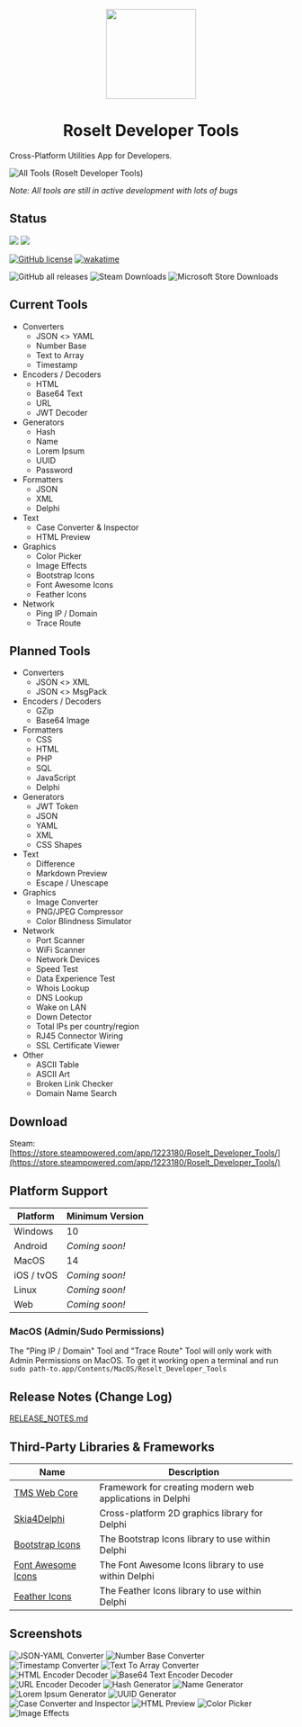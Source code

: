 <p align="center">
  <img width="160" align="center" src="/Assets/Logo.png">
</p>
<h1 align="center">
  Roselt Developer Tools
</h1>

Cross-Platform Utilities App for Developers.

![All Tools (Roselt Developer Tools)](https://github.com/shaunroselt/Roselt-Developer-Tools/assets/5418178/a39f035c-686d-4b47-879c-2d0124667b82)


_Note: All tools are still in active development with lots of bugs_


## Status
![](https://tokei.rs/b1/github/project-jedi/jcl?category=code)
![](https://tokei.rs/b1/github/project-jedi/jcl?category=files)

[![GitHub license](https://img.shields.io/badge/license-MIT-blue.svg)](https://raw.githubusercontent.com/shaunroselt/Roselt-Developer-Tools/master/LICENSE)
[![wakatime](https://wakatime.com/badge/github/shaunroselt/Roselt-Developer-Tools.svg)](https://wakatime.com/badge/github/shaunroselt/Roselt-Developer-Tools)

![GitHub all releases](https://img.shields.io/github/downloads/ShaunRoselt/Roselt-Developer-Tools/total?label=Github%20Downloads)
![Steam Downloads](https://img.shields.io/badge/Steam_Downloads-15K-green)
![Microsoft Store Downloads](https://img.shields.io/badge/Microsoft_Store_Downloads-30K-green)


## Current Tools
- Converters
  - JSON <> YAML
  - Number Base
  - Text to Array
  - Timestamp
- Encoders / Decoders
  - HTML
  - Base64 Text
  - URL 
  - JWT Decoder
- Generators
  - Hash
  - Name
  - Lorem Ipsum
  - UUID
  - Password
- Formatters
  - JSON
  - XML
  - Delphi
- Text
  - Case Converter & Inspector
  - HTML Preview
- Graphics
  - Color Picker
  - Image Effects
  - Bootstrap Icons
  - Font Awesome Icons
  - Feather Icons
- Network
  - Ping IP / Domain
  - Trace Route


## Planned Tools
- Converters
  - JSON <> XML
  - JSON <> MsgPack
- Encoders / Decoders
  - GZip
  - Base64 Image
- Formatters
  - CSS
  - HTML
  - PHP
  - SQL
  - JavaScript
  - Delphi
- Generators
  - JWT Token
  - JSON
  - YAML
  - XML
  - CSS Shapes
- Text
  - Difference
  - Markdown Preview
  - Escape / Unescape
- Graphics
  - Image Converter
  - PNG/JPEG Compressor
  - Color Blindness Simulator
- Network
  - Port Scanner
  - WiFi Scanner
  - Network Devices
  - Speed Test
  - Data Experience Test
  - Whois Lookup
  - DNS Lookup
  - Wake on LAN
  - Down Detector
  - Total IPs per country/region
  - RJ45 Connector Wiring
  - SSL Certificate Viewer
- Other
  - ASCII Table
  - ASCII Art
  - Broken Link Checker
  - Domain Name Search
 

## Download
Steam: [https://store.steampowered.com/app/1223180/Roselt_Developer_Tools/](https://store.steampowered.com/app/1223180/Roselt_Developer_Tools/)


## Platform Support

| Platform   | Minimum Version            |
| ---------- | -------------------------- |
| Windows    | 10                         |
| Android    | *Coming soon!*             |
| MacOS      | 14                         |
| iOS / tvOS | *Coming soon!*             |
| Linux      | *Coming soon!*             |
| Web        | *Coming soon!*             |


### MacOS (Admin/Sudo Permissions)
The "Ping IP / Domain" Tool and "Trace Route" Tool will only work with Admin Permissions on MacOS. To get it working open a terminal and run `sudo path-to.app/Contents/MacOS/Roselt_Developer_Tools`

## Release Notes (Change Log)
[RELEASE_NOTES.md](https://github.com/shaunroselt/Roselt-Developer-Tools/blob/master/RELEASE_NOTES.md)

## Third-Party Libraries & Frameworks

| Name                                                                           | Description                                              |
| ------------------------------------------------------------------------------ | -------------------------------------------------------- |
| [TMS Web Core](https://www.tmssoftware.com/site/tmswebcore.asp)                | Framework for creating modern web applications in Delphi |
| [Skia4Delphi](https://github.com/skia4delphi/skia4delphi)                      | Cross-platform 2D graphics library for Delphi            |
| [Bootstrap Icons](https://github.com/shaunroselt/Delphi-Bootstrap-Icons)       | The Bootstrap Icons library to use within Delphi         |
| [Font Awesome Icons](https://github.com/shaunroselt/Delphi-Font-Awesome-Icons) | The Font Awesome Icons library to use within Delphi      |
| [Feather Icons](https://github.com/shaunroselt/Delphi-Feather-Icons)           | The Feather Icons library to use within Delphi           |


## Screenshots
![JSON-YAML Converter](https://user-images.githubusercontent.com/5418178/215146229-9509d54d-e2c5-4864-b9b6-9509efef440a.png)
![Number Base Converter](https://user-images.githubusercontent.com/5418178/215146490-fbb70284-fd7e-45ee-bc69-d48f0e1e9d31.png)
![Timestamp Converter](https://github.com/shaunroselt/Roselt-Developer-Tools/assets/5418178/330dacf8-ecc5-455e-a573-0f21ac9d8f98)
![Text To Array Converter](https://github.com/shaunroselt/Roselt-Developer-Tools/assets/5418178/233eda2d-3ac6-4429-bbea-c54f9d876d80)
![HTML Encoder Decoder](https://user-images.githubusercontent.com/5418178/215146540-fef7c199-3541-452a-88b7-f21ce5f53271.png)
![Base64 Text Encoder Decoder](https://user-images.githubusercontent.com/5418178/215146820-04940bd2-b846-4844-996e-48be9988fe18.png)
![URL Encoder Decoder](https://user-images.githubusercontent.com/5418178/215146752-f46d8325-2db4-44d9-960f-aabac9293632.png)
![Hash Generator](https://user-images.githubusercontent.com/5418178/215146878-1d619efe-282a-4912-8385-8fa19f43ac72.png)
![Name Generator](https://user-images.githubusercontent.com/5418178/215146889-d5b3bc56-edab-4e27-ad5b-f25d9a17df5d.png)
![Lorem Ipsum Generator](https://user-images.githubusercontent.com/5418178/215146921-18c49f70-67ca-4c8f-809b-f0481f8351a5.png)
![UUID Generator](https://user-images.githubusercontent.com/5418178/215146939-59087ff8-7597-47e2-a408-73ce988b2240.png)
![Case Converter and Inspector](https://user-images.githubusercontent.com/5418178/215146962-61c0320e-eb54-44de-b864-ce7e2dbe22be.png)
![HTML Preview](https://github.com/shaunroselt/Roselt-Developer-Tools/assets/5418178/81fca76a-1af0-4d15-95f8-3c230056f62a)
![Color Picker](https://github.com/shaunroselt/Roselt-Developer-Tools/assets/5418178/357402f9-af5a-4055-acf5-d6d9ed8d40e8)
![Image Effects](https://github.com/shaunroselt/Roselt-Developer-Tools/assets/5418178/5855784d-e7c7-4a9c-a3e4-50299cebec8c)

  
